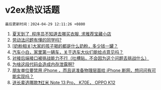 # v2ex热议话题

`最后更新时间：2024-04-29 12:11:26 +0800`

1. [夏天到了, 程序员不知道去哪买衣服, 求推荐宝藏小店](https://www.v2ex.com/t/1036595)
1. [劳动法问题有懂的同学吗?](https://www.v2ex.com/t/1036412)
1. [[奶粉相关]大家的孩子喝的都是什么奶粉，多少钱一罐？](https://www.v2ex.com/t/1036585)
1. [汽车小白，家里第一辆车，关于选车大伙们能给点意见吗？](https://www.v2ex.com/t/1036364)
1. [对接后端接口被挑战能力不行（吐槽贴，不会因为这个问题去挑战什么）](https://www.v2ex.com/t/1036619)
1. [为啥这段代码会造成内存泄露啊?](https://www.v2ex.com/t/1036400)
1. [朋友单位要禁用 iPhone ，而且说准备物理层面给 iPhone 断网，想问问有可能实现吗？](https://www.v2ex.com/t/1036387)
1. [送长辈选哪款❓红米 Note 13 Pro， K70E， OPPO K12](https://www.v2ex.com/t/1036353)

